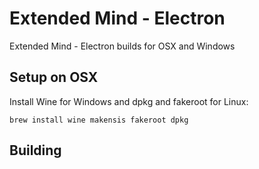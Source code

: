 Extended Mind - Electron
========================

Extended Mind - Electron builds for OSX and Windows

Setup on OSX
------------

Install Wine for Windows and dpkg and fakeroot for Linux:

```
brew install wine makensis fakeroot dpkg
```

Building
--------

